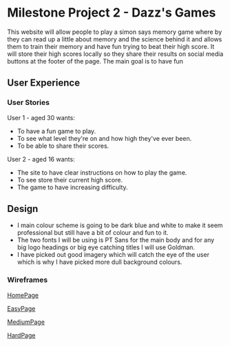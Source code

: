 # Milestone Project 2 - Dazz's Games
This website will allow people to play a simon says memory game where by they can read up a little about memory and the science behind it and allows them to train their memory and
have fun trying to beat their high score. It will store their high scores locally so they share their results on social media buttons at the footer of the page. The main goal is to have fun

## User Experience
### User Stories
User 1 - aged 30 wants:
* To have a fun game to play.
* To see what level they're on and how high they've ever been.
* To be able to share their scores.

User 2 - aged 16 wants:
* The site to have clear instructions on how to play the game. 
* To see store their current high score.
* The game to have increasing difficulty.

## Design
* I main colour scheme is going to be dark blue and white to make it seem professional but still have a bit of colour and fun to it.
* The two fonts I will be using is PT Sans for the main body and for any big logo headings or big eye catching titles I will use Goldman.
* I have picked out good imagery which will catch the eye of the user which is why I have picked more dull background colours.

### Wireframes
[HomePage]()

[EasyPage]()

[MediumPage]()

[HardPage]()

